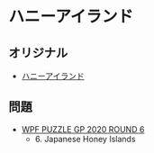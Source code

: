 # ハニーアイランド

## オリジナル
- [ハニーアイランド](honeyislands.md)

## 問題
- [WPF PUZZLE GP 2020 ROUND 6](../questions/wpfpgp2020_6.md)
	- 6\. Japanese Honey Islands
